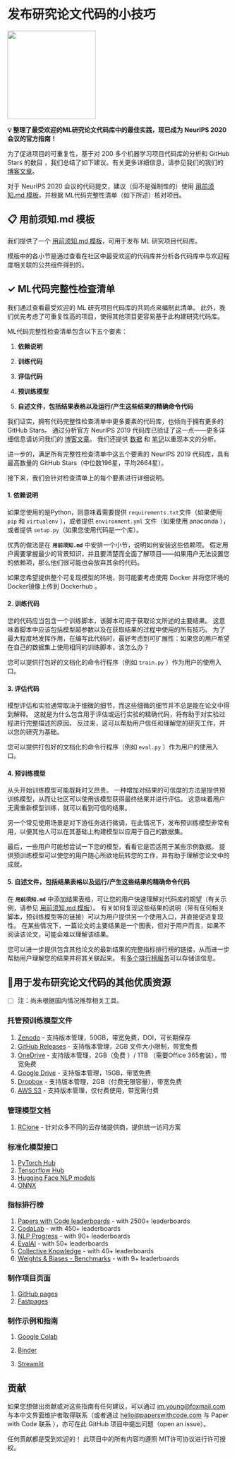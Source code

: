 # 发布研究论文代码的小技巧

<img src="https://upload.wikimedia.org/wikipedia/en/thumb/0/08/Logo_for_Conference_on_Neural_Information_Processing_Systems.svg/1200px-Logo_for_Conference_on_Neural_Information_Processing_Systems.svg.png" width=200>

**💡 整理了最受欢迎的ML研究论文代码库中的最佳实践，现已成为 NeurIPS 2020 会议的官方指南！**

为了促进项目的可重复性，基于对 200 多个机器学习项目代码库的分析和 GitHub Stars 的数目 ，我们总结了如下建议。有关更多详细信息，请参见我们的我们的 [博客文章](https://medium.com/paperswithcode/ml-code-completeness-checklist-e9127b168501)。

对于 NeurIPS 2020 会议的代码提交，建议（但不是强制性的）使用 [用前须知.md 模板](templates/README.md)，并根据 ML代码完整性清单（如下所述）核对项目。

## 📋 用前须知.md 模板

我们提供了一个 [用前须知.md 模板](templates/README.md)，可用于发布 ML 研究项目代码库。 

模版中的各小节是通过查看在社区中最受欢迎的代码库并分析各代码库中与欢迎程度相关联的公共组件得到的。

## ✓ ML代码完整性检查清单

我们通过查看最受欢迎的 ML 研究项目代码库的共同点来编制此清单。 此外，我们优先考虑了可重复性高的项目，使得其他项目更容易基于此构建研究代码库。

ML代码完整性检查清单包含以下五个要素：

1. **依赖说明**

2. **训练代码**

3. **评估代码**

4. **预训练模型**

5. **自述文件，包括结果表格以及运行/产生这些结果的精确命令代码**

我们证实，拥有代码完整性检查清单中更多要素的代码库，也倾向于拥有更多的 GitHub Stars。 通过分析官方 NeurIPS 2019 代码库已验证了这一点——更多详细信息请访问我们的 [博客文章](https://medium.com/paperswithcode/ml-code-completeness-checklist-e9127b168501)。 我们还提供 [数据](notebooks/code_checklist-neurips2019.csv) 和 [笔记](notebooks/code_checklist-analysis.pdf)以重现本文的分析。

进一步的，满足所有完整性检查清单中这五个要素的 NeurIPS 2019 代码库，具有最高数量的 GitHub Stars（中位数196星，平均2664星）。

接下来，我们会针对检查清单上的每个要素进行详细说明。

#### 1. 依赖说明

如果您使用的是Python，则意味着需要提供 `requirements.txt`文件（如果使用 `pip` 和 `virtualenv` ），或者提供 `environment.yml` 文件（如果使用 anaconda ），或者提供 `setup.py`（如果您使用代码是一个库）。

优秀的做法是在 **`用前须知.md`** 中安排一个小节，说明如何安装这些依赖项。 假定用户需要掌握最少的背景知识，并且要清楚而全面了解项目——如果用户无法设置您的依赖项，那么他们很可能也会放弃其余的代码。

如果您希望提供整个可复现模型的环境，则可能要考虑使用 Docker 并将您环境的 Docker镜像上传到 Dockerhub 。

#### 2. 训练代码

您的代码应当包含一个训练脚本，该脚本可用于获取论文所述的主要结果。 这意味着脚本中应该包括模型超参数以及在获取结果的过程中使用的所有技巧。 为了最大程度地发挥作用，在编写此代码时，最好考虑到可扩展性：如果您的用户希望在自己的数据集上使用相同的训练脚本，该怎么办？

您可以提供打包好的文档化的命令行程序（例如 `train.py` ）作为用户的使用入口。

#### 3. **评估代码**

模型评估和实验通常取决于细微的细节，而这些细微的细节并不总是能在论文中得到解释。 这就是为什么包含用于评估或运行实验的精确代码，将有助于对实验过程进行完整描述的原因。 反过来，这可以帮助用户信任和理解您的研究工作，并以您的研究为基础。

您可以提供打包好的文档化的命令行程序（例如 `eval.py` ）作为用户的使用入口。

#### 4. 预训练模型

从头开始训练模型可能既耗时又昂贵。 一种增加对结果的可信度的方法是提供预训练模型，从而让社区可以使用该模型获得最终结果并进行评估。 这意味着用户无需重新模型训练，就可以看到可信的结果。

另一个常见使用场景是对下游任务进行微调，在此情况下，发布预训练模型非常有用，以便其他人可以在其基础上构建模型以应用于自己的数据集。

最后，一些用户可能想尝试一下您的模型，看看它是否适用于某些示例数据。 提供预训练模型可以使您的用户随心所欲地玩转您的工作，并有助于理解您论文中的成就。

#### 5. 自述文件，包括结果表格以及运行/产生这些结果的精确命令代码

在  **`用前须知.md`**  中添加结果表格，可让您的用户快速理解对代码库的期望（有关示例，请参见 [用前须知.md 模板](templates/README.md)）。 有关如何复现这些结果的说明（带有任何相关脚本，预训练模型等的链接）可以为用户提供另一个使用入口，并直接促进复现性。 在某些情况下，一篇论文的主要结果是一个图表，但对于用户而言，如果不阅读该论文，可能会难以理解该结果。

您可以进一步提供包含其他论文的最新结果的完整指标排行榜的链接，从而进一步帮助用户理解您的结果并将其关联起来。 有[多个排行榜服务](#指标排行榜)可以存储该信息。



## 🎉用于发布研究论文代码的其他优质资源

- [ ] 注：尚未根据国内情况推荐相关工具。

### 托管预训练模型文件

1. [Zenodo](https://zenodo.org) - 支持版本管理，50GB，带宽免费，DOI，可长期保存
2. [GitHub Releases](https://help.github.com/en/github/administering-a-repository/managing-releases-in-a-repository) - 支持版本管理，2GB 文件大小限制，带宽免费
3. [OneDrive](https://www.onedrive.com/) - 支持版本管理，2GB（免费 ）/ 1TB （需要Office 365套装），带宽免费
4. [Google Drive](https://drive.google.com) - 支持版本管理，15GB，带宽免费
5. [Dropbox](https://dropbox.com) - 支持版本管理，2GB（付费无限容量），带宽免费
6. [AWS S3](https://aws.amazon.com/s3/) - 支持版本管理，仅付费使用，带宽需付费

### 管理模型文档

1. [RClone](https://rclone.org/) - 针对众多不同的云存储提供商，提供统一访问方案

### 标准化模型接口

1. [PyTorch Hub](https://pytorch.org/hub/)
2. [Tensorflow Hub](https://www.tensorflow.org/hub)
3. [Hugging Face NLP models](https://huggingface.co/models)
4. [ONNX](https://onnx.ai/)

### 指标排行榜

1. [Papers with Code leaderboards](https://paperswithcode.com/sota) - with 2500+ leaderboards
2. [CodaLab](https://competitions.codalab.org/) - with 450+ leaderboards
3. [NLP Progress](https://nlpprogress.com/) - with 90+ leaderboards
4. [EvalAI](https://evalai.cloudcv.org/) - with 50+ leaderboards
5. [Collective Knowledge](https://cKnowledge.io/reproduced-results) - with 40+ leaderboards
6. [Weights & Biases - Benchmarks](https://www.wandb.com/benchmarks) - with 9+ leaderboards

### 制作项目页面

1. [GitHub pages](https://pages.github.com/)
2. [Fastpages](https://github.com/fastai/fastpages)

### 制作示例和指南

1. [Google Colab](https://colab.research.google.com/)

2. [Binder](https://mybinder.org/)

3. [Streamlit](https://github.com/streamlit/streamlit) 

   

## 贡献

如果您想做出贡献或对这些指南有任何建议，可以通过 im.young@foxmail.com 与本中文界面维护者取得联系（或者通过 hello@paperswithcode.com 与 Paper with Code 联系 ），亦可在此 GitHub 项目中提出问题（open an issue）。

任何贡献都是受到欢迎的！ 此项目中的所有内容均遵照 MIT许可协议进行许可授权。